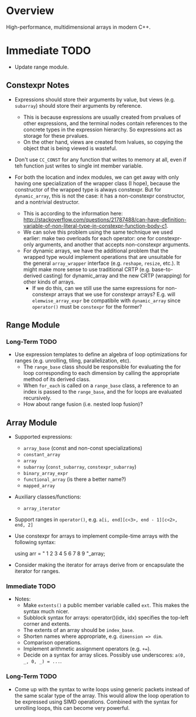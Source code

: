 <!--
  ** File Name: README.md
  ** Author:    Aditya Ramesh
  ** Date:      11/23/2014
  ** Contact:   _@adityaramesh.com
-->

# Overview

High-performance, multidimensional arrays in modern C++.

# Immediate TODO

- Update range module.

## Constexpr Notes

- Expressions should store their arguments by value, but views (e.g. `subarray`)
should store their arguments by reference.
  - This is because expressions are usually created from prvalues of other
  expressions, and the terminal nodes contain references to the concrete types
  in the expression hierarchy. So expressions act as storage for these prvalues.
  - On the other hand, views are created from lvalues, so copying the object
  that is being viewed is wasteful.

- Don't use `CC_CONST` for any function that writes to memory at all, even if
teh function just writes to single int member variable.

- For both the location and index modules, we can get away with only having one
specialization of the wrapper class (I hope), because the constructor of the
wrapped type is always constexpr. But for `dynamic_array`, this is not the case:
it has a non-constexpr constructor, and a nontrivial destructor.
  - This is according to the information here:
  http://stackoverflow.com/questions/21787488/can-have-definition-variable-of-non-literal-type-in-constexpr-function-body-c1.
  - We can solve this problem using the same technique we used earlier: make two
  overloads for each operator: one for constexpr-only arguments, and another
  that accepts non-constexpr arguments.
  - For dynamic arrays, we have the additional problem that the wrapped type
  would implement operations that are unsuitable for the general `array_wrapper`
  interface (e.g. `reshape`, `resize`, etc.). It might make more sense to use
  traditional CRTP (e.g. base-to-derived casting) for dynamic_array and the new
  CRTP (wrapping) for other kinds of arrays.
    - If we do this, can we still use the same expressions for non-constexpr
    arrays that we use for constexpr arrays? E.g. will `elemwise_array_expr` be
    compatibile with `dynamic_array` since `operator()` must be `constexpr` for
    the former?

## Range Module

### Long-Term TODO

- Use expression templates to define an algebra of loop optimizations for
ranges (e.g. unrolling, tiling, parallelization, etc).
  - The `range_base` class should be responsible for evaluating the for loop
  corresponding to each dimension by calling the appropriate method of its
  derived class.
  - When `for_each` is called on a `range_base` class, a reference to an index
  is passed to the `range_base`, and the for loops are evaluated recursively.
  - How about range fusion (i.e. nested loop fusion)?

## Array Module

- Supported expressions:
  - `array_base` (const and non-const specializations)
  - `constant_array`
  - `array`
  - `subarray` (`const_subarray`, `constexpr_subarray`)
  - `binary_array_expr`
  - `functional_array` (is there a better name?)
  - `mapped_array`

- Auxiliary classes/functions:
  - `array_iterator`

- Support ranges in `operator()`, e.g. `a[i, end][c<3>, end - 1][c<2>, end, 2]`
- Use constexpr for arrays to implement compile-time arrays with the following
syntax:

  	using arr = "
		1 2 3
		4 5 6
		7 8 9
	"_array;

- Consider making the iterator for arrays derive from or encapsulate the
iterator for ranges.

### Immediate TODO

- Notes:
  - Make `extents()` a public member variable called `ext`. This makes the
  syntax much nicer.
  - Subblock syntax for arrays: operator()(idx, idx) specifies the top-left
  corner and extents.
  - The extents of an array should be `index_base`.
  - Shorten names where appropriate, e.g. `dimension => dim`.
  - Comparison operations.
  - Implement arithmetic assignment operators (e.g. `+=`).
  - Decide on a syntax for array slices. Possibly use underscores: `a(0, _, 0, _) = ...`.

### Long-Term TODO

- Come up with the syntax to write loops using generic packets instead of the
same scalar type of the array. This would allow the loop operation to be
expressed using SIMD operations. Combined with the syntax for unrolling loops,
this can become very powerful.
